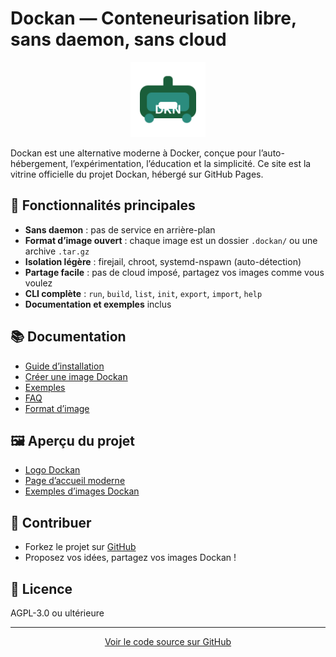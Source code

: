 # Dockan — Conteneurisation libre, sans daemon, sans cloud

<p align="center">
  <img src="./dockan-logo.svg" alt="Dockan logo" width="120" height="120">
</p>

Dockan est une alternative moderne à Docker, conçue pour l’auto-hébergement, l’expérimentation, l’éducation et la simplicité. Ce site est la vitrine officielle du projet Dockan, hébergé sur GitHub Pages.

## 🚀 Fonctionnalités principales
- **Sans daemon** : pas de service en arrière-plan
- **Format d’image ouvert** : chaque image est un dossier `.dockan/` ou une archive `.tar.gz`
- **Isolation légère** : firejail, chroot, systemd-nspawn (auto-détection)
- **Partage facile** : pas de cloud imposé, partagez vos images comme vous voulez
- **CLI complète** : `run`, `build`, `list`, `init`, `export`, `import`, `help`
- **Documentation et exemples** inclus

## 📚 Documentation
- [Guide d’installation](./index.html#install)
- [Créer une image Dockan](./index.html#usage)
- [Exemples](./index.html#exemples)
- [FAQ](./index.html#faq)
- [Format d’image](./format.md)

## 🖼️ Aperçu du projet
- [Logo Dockan](./dockan-logo.svg)
- [Page d’accueil moderne](./index.html)
- [Exemples d’images Dockan](./exemples/python.md)

## 🤝 Contribuer
- Forkez le projet sur [GitHub](https://github.com/Dockan-Conteneurisation-libre/Dockan)
- Proposez vos idées, partagez vos images Dockan !

## 📄 Licence
AGPL-3.0 ou ultérieure

---

<p align="center">
  <a href="https://github.com/Dockan-Conteneurisation-libre/Dockan">Voir le code source sur GitHub</a>
</p>

